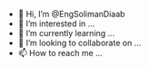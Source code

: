 - 👋 Hi, I’m @EngSolimanDiaab
- 👀 I’m interested in ...
- 🌱 I’m currently learning ...
- 💞️ I’m looking to collaborate on ...
- 📫 How to reach me ...

<!---
EngSolimanDiaab/EngSolimanDiaab is a ✨ special ✨ repository because its `README.md` (this file) appears on your GitHub profile.
You can click the Preview link to take a look at your changes.
--->
